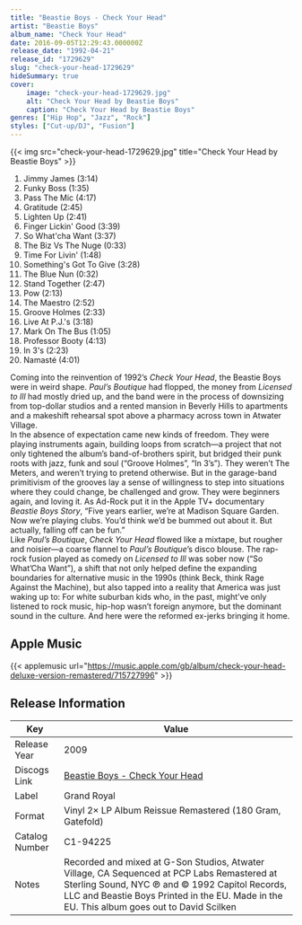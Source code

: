 ```yaml
---
title: "Beastie Boys - Check Your Head"
artist: "Beastie Boys"
album_name: "Check Your Head"
date: 2016-09-05T12:29:43.000000Z
release_date: "1992-04-21"
release_id: "1729629"
slug: "check-your-head-1729629"
hideSummary: true
cover:
    image: "check-your-head-1729629.jpg"
    alt: "Check Your Head by Beastie Boys"
    caption: "Check Your Head by Beastie Boys"
genres: ["Hip Hop", "Jazz", "Rock"]
styles: ["Cut-up/DJ", "Fusion"]
---
```


{{< img src="check-your-head-1729629.jpg" title="Check Your Head by Beastie Boys" >}}

<!-- section break -->

1. Jimmy James (3:14)
2. Funky Boss (1:35)
3. Pass The Mic (4:17)
4. Gratitude (2:45)
5. Lighten Up (2:41)
6. Finger Lickin' Good (3:39)
7. So What'cha Want (3:37)
8. The Biz Vs The Nuge (0:33)
9. Time For Livin' (1:48)
10. Something's Got To Give (3:28)
11. The Blue Nun (0:32)
12. Stand Together (2:47)
13. Pow (2:13)
14. The Maestro (2:52)
15. Groove Holmes (2:33)
16. Live At P.J.'s (3:18)
17. Mark On The Bus (1:05)
18. Professor Booty (4:13)
19. In 3's (2:23)
20. Namasté (4:01)

<!-- section break -->


Coming into the reinvention of 1992’s <i>Check Your Head</i>, the Beastie Boys were in weird shape. <i>Paul’s Boutique</i> had flopped, the money from <i>Licensed to Ill</i> had mostly dried up, and the band were in the process of downsizing from top-dollar studios and a rented mansion in Beverly Hills to apartments and a makeshift rehearsal spot above a pharmacy across town in Atwater Village.<br />
In the absence of expectation came new kinds of freedom. They were playing instruments again, building loops from scratch—a project that not only tightened the album’s band-of-brothers spirit, but bridged their punk roots with jazz, funk and soul (“Groove Holmes”, “In 3’s”). They weren’t The Meters, and weren’t trying to pretend otherwise. But in the garage-band primitivism of the grooves lay a sense of willingness to step into situations where they could change, be challenged and grow. They were beginners again, and loving it. As Ad-Rock put it in the Apple TV+ documentary <i>Beastie Boys Story</i>, “Five years earlier, we’re at Madison Square Garden. Now we’re playing clubs. You’d think we’d be bummed out about it. But actually, falling off can be fun.”<br />
Like <i>Paul’s Boutique</i>, <i>Check Your Head</i> flowed like a mixtape, but rougher and noisier—a coarse flannel to <i>Paul’s Boutique</i>’s disco blouse. The rap-rock fusion played as comedy on <i>Licensed to Ill</i> was sober now (“So What’Cha Want”), a shift that not only helped define the expanding boundaries for alternative music in the 1990s (think Beck, think Rage Against the Machine), but also tapped into a reality that America was just waking up to: For white suburban kids who, in the past, might’ve only listened to rock music, hip-hop wasn’t foreign anymore, but the dominant sound in the culture. And here were the reformed ex-jerks bringing it home.



## Apple Music
{{< applemusic url="https://music.apple.com/gb/album/check-your-head-deluxe-version-remastered/715727996" >}}






## Release Information
|  Key           | Value                                                |
| ---------------| ---------------------------------------------------- |
| Release Year   | 2009                                   |
| Discogs Link   | [Beastie Boys - Check Your Head](https://www.discogs.com/release/1729629-Beastie-Boys-Check-Your-Head) |
| Label          | Grand Royal |
| Format         | Vinyl 2× LP Album Reissue Remastered (180 Gram, Gatefold) |
| Catalog Number | C1-94225 |
| Notes | Recorded and mixed at G-Son Studios, Atwater Village, CA Sequenced at PCP Labs Remastered at Sterling Sound, NYC  ℗ and © 1992 Capitol Records, LLC and Beastie Boys  Printed in the EU.  Made in the EU.  This album goes out to David Scilken  |